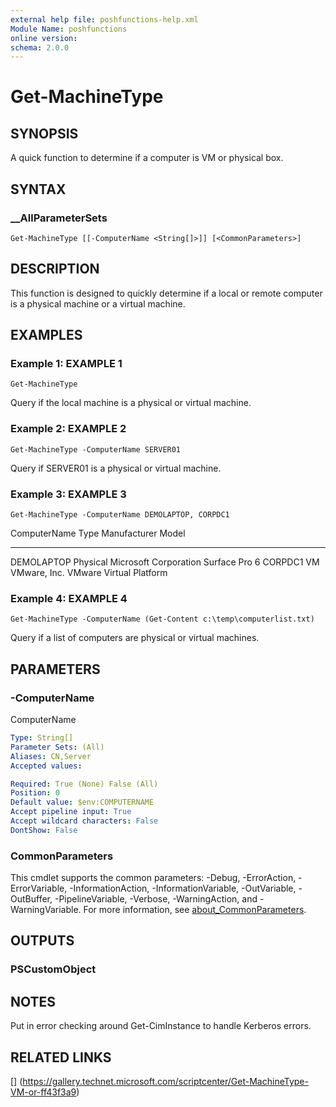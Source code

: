 ```yaml
---
external help file: poshfunctions-help.xml
Module Name: poshfunctions
online version: 
schema: 2.0.0
---
```


# Get-MachineType

## SYNOPSIS

A quick function to determine if a computer is VM or physical box.

## SYNTAX

### __AllParameterSets

```
Get-MachineType [[-ComputerName <String[]>]] [<CommonParameters>]
```

## DESCRIPTION

This function is designed to quickly determine if a local or remote computer is a physical machine or a virtual machine.


## EXAMPLES

### Example 1: EXAMPLE 1

```
Get-MachineType
```

Query if the local machine is a physical or virtual machine.





### Example 2: EXAMPLE 2

```
Get-MachineType -ComputerName SERVER01
```

Query if SERVER01 is a physical or virtual machine.





### Example 3: EXAMPLE 3

```
Get-MachineType -ComputerName DEMOLAPTOP, CORPDC1
```

ComputerName Type     Manufacturer          Model
------------ ----     ------------          -----
DEMOLAPTOP   Physical Microsoft Corporation Surface Pro 6
CORPDC1      VM       VMware, Inc.
         VMware Virtual Platform





### Example 4: EXAMPLE 4

```
Get-MachineType -ComputerName (Get-Content c:\temp\computerlist.txt)
```

Query if a list of computers are physical or virtual machines.






## PARAMETERS

### -ComputerName

ComputerName

```yaml
Type: String[]
Parameter Sets: (All)
Aliases: CN,Server
Accepted values: 

Required: True (None) False (All)
Position: 0
Default value: $env:COMPUTERNAME
Accept pipeline input: True
Accept wildcard characters: False
DontShow: False
```


### CommonParameters

This cmdlet supports the common parameters: -Debug, -ErrorAction, -ErrorVariable, -InformationAction, -InformationVariable, -OutVariable, -OutBuffer, -PipelineVariable, -Verbose, -WarningAction, and -WarningVariable. For more information, see [about_CommonParameters](http://go.microsoft.com/fwlink/?LinkID=113216).

## OUTPUTS

### PSCustomObject


## NOTES

Put in error checking around Get-CimInstance to handle Kerberos errors.


## RELATED LINKS

[] (https://gallery.technet.microsoft.com/scriptcenter/Get-MachineType-VM-or-ff43f3a9)

